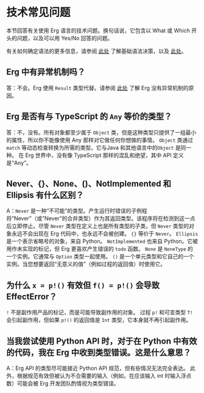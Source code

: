 # 技术常见问题


本节回答有关使用 Erg 语言的技术问题。换句话说，它包含以 What 或 Which 开头的问题，以及可以用 Yes/No 回答的问题。

有关如何确定语法的更多信息，请参阅 [此处](./dev_guide/faq_syntax.md) 了解基础语法决策，以及 [此处](./dev_guide/../faq_general.md)。

## Erg 中有异常机制吗？

答：不会。Erg 使用 `Result` 类型代替。请参阅 [此处](./dev_guide/faq_syntax.md) 了解 Erg 没有异常机制的原因。

## Erg 是否有与 TypeScript 的 `Any` 等价的类型？

答：不，没有。所有对象都至少属于 `Object` 类，但是这种类型只提供了一组最小的属性，所以你不能像使用 Any 那样对它做任何你想做的事情。
`Object` 类通过`match` 等动态检查转换为所需的类型。它与Java 和其他语言中的`Object` 是同一种。
在 Erg 世界中，没有像 TypeScript 那样的混乱和绝望，其中 API 定义是“Any”。

## Never、{}、None、()、NotImplemented 和 Ellipsis 有什么区别？

A：`Never` 是一种“不可能”的类型。产生运行时错误的子例程将“Never”（或“Never”的合并类型）作为其返回类型。该程序将在检测到这一点后立即停止。尽管 `Never` 类型在定义上也是所有类型的子类，但 `Never` 类型的对象永远不会出现在 Erg 代码中，也永远不会被创建。 `{}` 等价于 `Never`。
`Ellipsis` 是一个表示省略号的对象，来自 Python。
`NotImplemented` 也来自 Python。它被用作未实现的标记，但 Erg 更喜欢产生错误的 `todo` 函数。
`None` 是 `NoneType` 的一个实例。它通常与 `Option` 类型一起使用。
`()` 是一个单元类型和它自己的一个实例。当您想要返回“无意义的值”（例如过程的返回值）时使用它。

## 为什么 `x = p!()` 有效但 `f() = p!()` 会导致 EffectError？

`!` 不是副作用产品的标记，而是可能导致副作用的对象。
过程 `p!` 和可变类型 `T!` 会引起副作用，但如果 `p!()` 的返回值是 `Int` 类型，它本身就不再引起副作用。

## 当我尝试使用 Python API 时，对于在 Python 中有效的代码，我在 Erg 中收到类型错误。这是什么意思？

A：Erg API 的类型尽可能接近 Python API 规范，但有些情况无法完全表达。
此外，根据规范有效但被认为不合需要的输入（例如，在应该输入 int 时输入浮点数）可能会被 Erg 开发团队酌情视为类型错误。